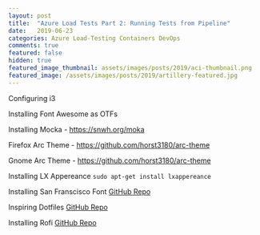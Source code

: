 ```yaml
---
layout: post
title:  "Azure Load Tests Part 2: Running Tests from Pipeline"
date:   2019-06-23 
categories: Azure Load-Testing Containers DevOps
comments: true
featured: false
hidden: true
featured_image_thumbnail: assets/images/posts/2019/aci-thumbnail.png
featured_image: /assets/images/posts/2019/artillery-featured.jpg
---
```


Configuring i3

<!--more-->

Installing Font Awesome as OTFs


Installing Mocka - https://snwh.org/moka

Firefox Arc Theme - https://github.com/horst3180/arc-theme

Gnome Arc Theme - https://github.com/horst3180/arc-theme

Installing LX Appereance 
`sudo apt-get install lxappereance`

Installing San Franscisco Font
[GitHub Repo](https://github.com/supermarin/YosemiteSanFranciscoFont)

Inspiring Dotfiles
[GitHub Repo](https://www.youtube.com/redirect?redir_token=__U0mH29vQEYYH-ag4ctdBngLuN8MTU2NTA5MjA2MkAxNTY1MDA1NjYy&q=https%3A%2F%2Fgithub.com%2Falexbooker%2Fdotfiles%2Ftree%2Fubuntu&v=ARKIwOlazKI&event=video_description)

Installing Rofi
[GitHub Repo](https://github.com/davatorium/rofi/blob/next/INSTALL.md)